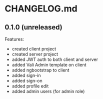 # CHANGELOG.md

## 0.1.0 (unreleased)

Features:

  - created client project
  - created server project
  - added JWT auth to both client and server
  - added Vali Admin template on client
  - added ngbootstrap to client
  - added sign-in
  - added sign-on
  - added profile edit
  - added admin users (for admin role)

